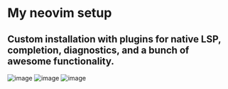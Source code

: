 # My neovim setup

## Custom installation with plugins for native LSP, completion, diagnostics, and a bunch of awesome functionality.

![image](https://i.imgur.com/TTu28sI.png)
![image](https://i.imgur.com/TCCiqBn.png)
![image](https://i.imgur.com/LzKXGoD.png)
